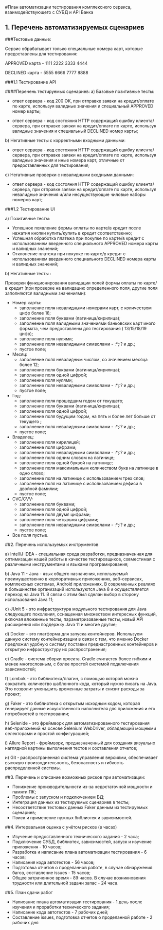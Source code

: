 #План автоматизации тестирования комплексного сервиса, взаимодействующего с СУБД и API Банка

## 1. Перечень автоматизируемых сценариев

###Тестовые данные:

Сервис обрабатывает только специальные номера карт, которые предоставлены для тестирования:

APPROVED карта - 1111 2222 3333 4444

DECLINED карта - 5555 6666 7777 8888

###1.1 Тестирование API

####Перечень тестируемых сценариев:
a) Базовые позитивные тесты:

- ответ сервера - код 200 OK, при отправке заявки на кредит/оплате по карте, используя валидные значения и специальный APPROVED номер карты;

- ответ сервера - код состояния HTTP содержащий ошибку клиента/сервера, при отправке заявки на кредит/оплате по карте, используя валидные значения и специальный DECLINED номер карты;

b) Негативные тесты с корректными входными данными:

- ответ сервера - код состояния HTTP содержащий ошибку клиента/сервера, при отправке заявки на кредит/оплате по карте, используя валидные значения и иные номера карт, отличные от предоставленных для тестирования;

c) Негативные проверки с невалидными входными данными:

- ответ сервера - код состояния HTTP содержащий ошибку клиента/сервера, при отправке заявки на кредит/оплате по карте, используя невалидные значения и/или несуществующие чиловые наборы номеров карт;

###1.2 Тестирование UI

a) Позитивные тесты:

- Успешное появление формы оплаты по карте/в кредит после нажатия кнопки купить/купить в кредит соответственно;
- Успешная обработка платежа при покупке по карте/в кредит с использованием введенного специального APPROVED номера карты и валидных значений;
- Отклонение платежа при покупке по карте/в кредит с использованием введенного специального DECLINED номера карты и валидных значений;

b) Негативные тесты :

Проверки функционирования валидации полей формы оплаты по карте/в кредит (при проверке на валидацию определенного поля, другие поля заполняются валидными значениями):
* Номер карты: 
     * заполнение поля невалидными номерами карт, с количеством цифр более 16;
     * заполнение поля буквами (латиница/кирилица);
     * заполнение поля валидными значениями банковских карт иного формата, чем предоставлены для тестирования ( 13/15/18/19 цифр);
     * заполнение поля нулями;
     * заполнение поля невалидными символами - :*;:? и др.;
     * пустое поле;
* Месяц: 
     * заполнение поля невалидным числом, со значением месяца более 12;
     * заполнение поля буквами (латиница/кирилица);
     * заполнение поля одной цифрой;
     * заполнение поля нулями;
     * заполнение поля невалидными символами - :*;:? и др.;
     * пустое поле;
* Год:
     * заполнение поля прошедшим годом от текущего;
     * заполнение поля буквами (латиница/кирилица);
     * заполнение поля одной цифрой;
     * заполнение поля будущим годом, на пять и более лет больше от текущего ;
     * заполнение поля невалидными символами - :*;:? и др.;
     * пустое поле;
* Владелец:
     * заполнение поля кирилицей;
     * заполнение поля цифрами;
     * заполнение поля невалидными символами - :*;:? и др.;
     * заполнение поля одним словом на латинице;
     * заполнение поля одной буквой на латинице;
     * заполнение поля максимальным количеством букв на латинице в одно слово;
     * заполнение поля на латинице с использованием трех слов;
     * заполнение поля на латинице с использованием дефиса в двойной фамилии;
     * пустое поле;
* CVC/CVV: 
     * заполнение поля буквами;
     * заполнение поля одной цифрой; 
     * заполнение поля двумя цифрами;
     * заполнение поля четырьмя цифрами;
     * заполнение поля невалидными символами - :*;:? и др.; 
     * пустое поле;
* Все поля пустые.

##2. Перечень используемых инструментов

a) IntelliJ IDEA -  специальная среда разработки, предназначенная для оптимизации нашей работы в качестве тестировщиков, совместимая с различными инструментами и языками програмирования;

b) Java 11 - Java - язык общего назначения, используемый преимущественно в корпоративных приложениях, веб-сервисах, комплексных системах, Android приложениях. В современных реалиях в большинстве организаций используются Java 8 и осуществляется переход на Java 11. В связи с этим был сделан выбор в сторону использования Java 11; 

c) JUnit 5 - это инфраструктура модульного тестирования для Java следующего поколения, оснащенная множеством интересных функций, включая вложенные тесты, параметризованные тесты, новый API расширения или поддержку Java 11 и многие другие;

d) Docker -  это платформа для запуска контейнеров. Используем данную систему контейнеризации в связи с тем, что именно Docker предложил удобную систему поставки преднастроенных контейнеров и открытую инфраструктуру их распространения;

e) Gradle - система сборки проекта. Gradle считается более гибким и менее многословным, с более простой системой подключения зависимостей;

f) Lombok - это библиотека/плагин, с помощью которой можно сократить количество шаблонного кода, который нужно писать на Java. Это позволит уменьшить временные затраты и снизит расходы за проект;

g) Faker - это библиотека с открытым исходным кодом, которая генерирует данные искусственного наполнителя для приложения и его потребностей в тестировании;

h) Selenide - это фреймворк для автоматизированного тестирования веб-приложений на основе Selenium WebDriver, обладающий мощными селекторами и простой конфигурацией;

i) Allure Report -  фреймворк, предназначенный для создания визуально наглядной картины выполнения тестов и составления отчетов;

и) Git - распространенная система управления версиями, обеспечивает высокую производительность, безопасность и гибкость распределенной системы. 

##3. Перечень и описание возможных рисков при автоматизации:

- Понижение производительности из-за недостаточной мощности и памяти ПК;
- Проблемы с запуском и подключением БД;
- Интеграция данных из тестируемых сценариев в тесты;
- Несоответствие тестовых данных Faker данным из тестируемых сценариев;
- Поиск и применение нужных библиотек и зависимостей.

##4. Интервальная оценка с учётом рисков (в часах)

- Изучение предоставленного технического задания  - 2 часа;
- Подключение СУБД, библиотек, зависимостей, запуск и изучение приложения - 10 часов;
- Разработка и написание плана автоматизации тестирования - 6 часов;
- Написания кода автотестов - 56 часов;
- Подготовка отчетов о проделанной работе, в случае обнаружения багов, составление issues - 15 часов;
- Общее затраченное время - 89 часов. В случае возникновения трудности или длительной задачи запас - 24 часа.

##5. План сдачи работ

- Написание плана автоматизации тестирования - 1 день после изучения и проработки технического задания;
- Написание кода автотестов - 7 рабочих дней;
- Составление issues, подготовка отчетов о проделанной работе - 2 рабочих дня





